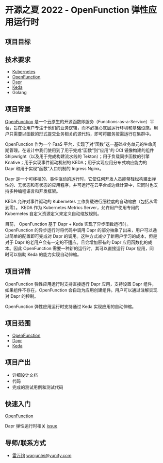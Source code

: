 # 开源之夏 2022 - OpenFunction 弹性应用运行时

## 项目目标

## 技术要求

- [Kubernetes](https://github.com/kubernetes/kubernetes)
- [OpenFunction](https://github.com/OpenFunction/OpenFunction)
- [Dapr](https://github.com/dapr/dapr)
- [Keda](https://github.com/kedacore/keda)
- Golang

## 项目背景

[OpenFunction](https://github.com/OpenFunction/OpenFunction) 是一个云原生的开源函数即服务（Functions-as-a-Service）平台，旨在让用户专注于他们的业务逻辑，而不必担心底层运行环境和基础设施。用户只需要以函数的形式提交业务相关的源代码，即可将服务按需运行在集群中。

OpenFunction 作为一个 FaaS 平台，实现了对“函数”这一基础业务单元的生命周期管理。在设计中我们使用到了用于完成“函数”到“应用”的 OCI 镜像构建的组件 Shipwright（以及用于完成构建流水线的 Tekton）；用于负载同步函数的引擎 Knative；用于实现事件驱动机制的 KEDA；用于实现应用分布式响应能力的 Dapr 和用于实现“函数”入口机制的 Ingress Nginx。

Dapr 是一个可移植的、事件驱动的运行时，它使任何开发人员能够轻松构建出弹性的、无状态和有状态的应用程序，并可运行在云平台或边缘计算中，它同时也支持多种编程语言和开发框架。

KEDA 允许对事件驱动的 Kubernetes 工作负载进行细粒度的自动缩放（包括从零到零）。 KEDA 作为 Kubernetes Metrics Server，允许用户使用专用的 Kubernetes 自定义资源定义来定义自动缩放规则。

目前， OpenFunction 基于 Dapr + Keda 实现了异步函数运行时。OpenFunction 的异步运行时将代码中调用 Dapr 的部分抽象了出来，用户可以通过简单的配置即可完成对 Dapr 的调用。这种方式减少了新用户学习的成本，但是对于 Dapr 的老用户会有一定的不适应。且会增加原有的 Dapr 应用函数化的成本。因此 OpenFunction 需要一种新的运行时，其可以直接运行 Dapr 应用，同时可以借助 Keda 的能力实现自动伸缩。

## 项目详情

OpenFunction 弹性应用运行时支持直接运行 Dapr 应用，支持设置 Dapr 组件，如果组件不存在，OpenFunction 会自动为应用创建组件。用户可以通过注解实现对 Dapr 的控制。 

OpenFunction 弹性应用运行时支持通过 Keda 实现应用的自动伸缩。

## 项目范围

- [OpenFunction](https://github.com/OpenFunction/OpenFunction)
- [Dapr](https://github.com/dapr/dapr)
- [Keda](https://github.com/kedacore/keda)

## 项目产出

- 详细设计文档
- 代码
- 完成的测试用例和测试代码

## 快速入门

[OpenFunction](https://github.com/OpenFunction/OpenFunction)

Dapr 弹性运行时相关 [issue](https://github.com/OpenFunction/OpenFunction/issues/230)


## 导师/联系方式

- [雷万钧](https://github.com/wanjunlei) wanjunlei@yunify.com
